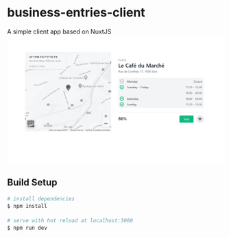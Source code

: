 # business-entries-client

A simple client app based on NuxtJS
![Cover image of the place business entry](https://github.com/marxwood/business-entries-client/blob/master/README%20cover.png)

## Build Setup

```bash
# install dependencies
$ npm install

# serve with hot reload at localhost:3000
$ npm run dev
```
